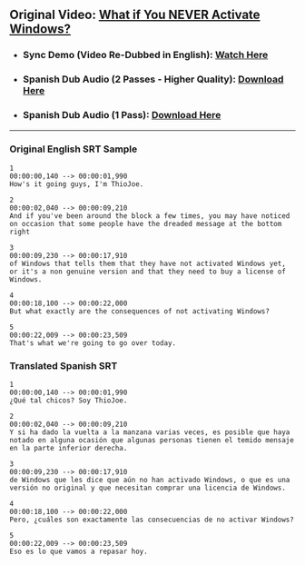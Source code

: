 ## Original Video: [What if You NEVER Activate Windows?](https://www.youtube.com/watch?v=8bJrWrTSHvY)

- ### Sync Demo (Video Re-Dubbed in English): [Watch Here](https://youtu.be/mGEAjxptZRQ)
- ### Spanish Dub Audio (2 Passes - Higher Quality): [Download Here](https://files.thiojoe.com/github/DubSamples/What+if+You+Never+Activate+Windows+-+Spanish+Azure+TwoPass.mp3)
- ### Spanish Dub Audio (1 Pass): [Download Here](https://files.thiojoe.com/github/DubSamples/What+if+You+Never+Activate+Windows+-+Spanish+Azure+OnePass.mp3)

---------
### Original English SRT Sample
```
1
00:00:00,140 --> 00:00:01,990
How's it going guys, I'm ThioJoe.

2
00:00:02,040 --> 00:00:09,210
And if you've been around the block a few times, you may have noticed on occasion that some people have the dreaded message at the bottom right

3
00:00:09,230 --> 00:00:17,910
of Windows that tells them that they have not activated Windows yet, or it's a non genuine version and that they need to buy a license of Windows.

4
00:00:18,100 --> 00:00:22,000
But what exactly are the consequences of not activating Windows?

5
00:00:22,009 --> 00:00:23,509
That's what we're going to go over today.
```

### Translated Spanish SRT
```
1
00:00:00,140 --> 00:00:01,990
¿Qué tal chicos? Soy ThioJoe.

2
00:00:02,040 --> 00:00:09,210
Y si ha dado la vuelta a la manzana varias veces, es posible que haya notado en alguna ocasión que algunas personas tienen el temido mensaje en la parte inferior derecha.

3
00:00:09,230 --> 00:00:17,910
de Windows que les dice que aún no han activado Windows, o que es una versión no original y que necesitan comprar una licencia de Windows.

4
00:00:18,100 --> 00:00:22,000
Pero, ¿cuáles son exactamente las consecuencias de no activar Windows?

5
00:00:22,009 --> 00:00:23,509
Eso es lo que vamos a repasar hoy.
```
